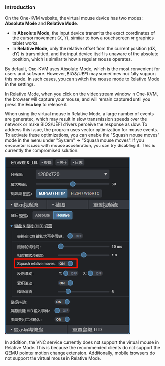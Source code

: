 ### Introduction


On the One-KVM website, the virtual mouse device has two modes: **Absolute Mode** and **Relative Mode**. 
- In **Absolute Mode**, the input device transmits the exact coordinates of the cursor movement (X, Y), similar to how a touchscreen or graphics tablet works. 
- In **Relative Mode**, only the relative offset from the current position (dX, dY) is transmitted, and the input device itself is unaware of the absolute position, which is similar to how a regular mouse operates.

By default, One-KVM uses Absolute Mode, which is the most convenient for users and software. However, BIOS/UEFI may sometimes not fully support this mode. In such cases, you can switch the mouse mode to Relative Mode in the settings.

In Relative Mode, when you click on the video stream window in One-KVM, the browser will capture your mouse, and will remain captured until you press the **Esc key** to release it.

When using the virtual mouse in Relative Mode, a large number of events are generated, which may result in slow transmission speeds over the network or make BIOS/UEFI drivers perceive the response as slow. To address this issue, the program uses vector optimization for mouse events. To activate these optimizations, you can enable the "Squash mouse moves" mode in the menu under "System" -> "Squash mouse moves". If you encounter issues with mouse acceleration, you can try disabling it. This is currently the compromised solution.

![PixPin_2024-06-30_19-40-12](./img/mouse/PixPin_2024-06-30_19-40-12.png)

In addition, the VNC service currently does not support the virtual mouse in Relative Mode. This is because the recommended clients do not support the QEMU pointer motion change extension. Additionally, mobile browsers do not support the virtual mouse in Relative Mode.